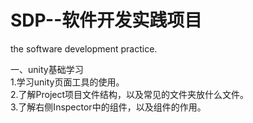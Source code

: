 # SDP--软件开发实践项目
the software development practice.

一、unity基础学习<br />
    1.学习unity页面工具的使用。<br />
    2.了解Project项目文件结构，以及常见的文件夹放什么文件。<br />
    3.了解右侧Inspector中的组件，以及组件的作用。
